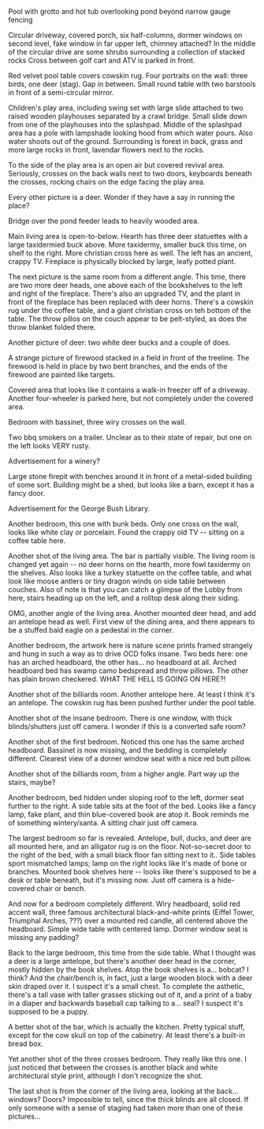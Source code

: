 Pool with grotto and hot tub overlooking pond beyond narrow gauge fencing

Circular driveway, covered porch, six half-columns, dormer windows on second level, fake window in far upper left, chimney attached?
	In the middle of the circular drive are some shrubs surrounding a collection of stacked rocks
	Cross between golf cart and ATV is parked in front.
	
Red velvet pool table covers cowskin rug. Four portraits on the wall: three birds, one deer (stag). Gap in between. Small round table with two barstools in front of a semi-circular mirror.

Children's play area, including swing set with large slide attached to two raised wooden playhouses separated by a crawl bridge. Small slide down from one of the playhouses into the splashpad. Middle of the splashpad area has a pole with lampshade looking hood from which water pours. Also water shoots out of the ground. Surrounding is forest in back, grass and more large rocks in front, lavendar flowers next to the rocks.

To the side of the play area is an open air but covered revival area. Seriously, crosses on the back walls next to two doors, keyboards beneath the crosses, rocking chairs on the edge facing the play area.

Every other picture is a deer. Wonder if they have a say in running the place?

Bridge over the pond feeder leads to heavily wooded area.

Main living area is open-to-below. Hearth has three deer statuettes with a large taxidermied buck above. More taxidermy, smaller buck this time, on shelf to the right. More christian cross here as well. The left has an ancient, crappy TV. Fireplace is physically blocked by large, leafy potted plant.

The next picture is the same room from a different angle. This time, there are two more deer heads, one above each of the bookshelves to the left and right of the fireplace. There's also an upgraded TV, and the plant in front of the fireplace has been replaced with deer horns. There's a cowskin rug under the coffee table, and a giant christian cross on teh bottom of the table. The throw pillos on the couch appear to be pelt-styled, as does the throw blanket folded there.

Another picture of deer: two white deer bucks and a couple of does.

A strange picture of firewood stacked in a field in front of the treeline. The firewood is held in place by two bent branches, and the ends of the firewood are painted like targets.

Covered area that looks like it contains a walk-in freezer off of a driveway. Another four-wheeler is parked here, but not completely under the covered area.

Bedroom with bassinet, three wiry crosses on the wall.

Two bbq smokers on a trailer. Unclear as to their state of repair, but one on the left looks VERY rusty.

Advertisement for a winery?

Large stone firepit with benches around it in front of a metal-sided building of some sort. Building might be a shed, but looks like a barn, except it has a fancy door.

Advertisement for the George Bush Library.

Another bedroom, this one with bunk beds. Only one cross on the wall, looks like white clay or porcelain. Found the crappy old TV -- sitting on a coffee table here.

Another shot of the living area. The bar is partially visible. The living room is changed yet again -- no deer horns on the hearth, more fowl taxidermy on the shelves. Also looks like a turkey statuette on the coffee table, and what look like moose antlers or tiny dragon winds on side table between couches. Also of note is that you can catch a glimpse of the Lobby from here, stairs heading up on the left, and a rolltop desk along their siding.

OMG, another angle of the living area. Another mounted deer head, and add an antelope head as well. First view of the dining area, and there appears to be a stuffed bald eagle on a pedestal in the corner.

Another bedroom, the artwork here is nature scene prints framed strangely and hung in such a way as to drive OCD folks insane. Two beds here: one has an arched headboard, the other has... no headboard at all. Arched headboard bed has swamp camo bedspread and throw pillows. The other has plain brown checkered. WHAT THE HELL IS GOING ON HERE?!

Another shot of the billiards room. Another antelope here. At least I think it's an antelope. The cowskin rug has been pushed further under the pool table.

Another shot of the insane bedroom. There is one window, with thick blinds/shutters just off camera. I wonder if this is a converted safe room?

Another shot of the first bedroom. Noticed this one has the same arched headboard. Bassinet is now missing, and the bedding is completely different. Clearest view of a dorner window seat with a nice red butt pillow.

Another shot of the billiards room, from a higher angle. Part way up the stairs, maybe?

Another bedroom, bed hidden under sloping roof to the left, dormer seat further to the right. A side table sits at the foot of the bed. Looks like a fancy lamp, fake plant, and thin blue-covered book are atop it. Book reminds me of something wintery/santa. A sitting chair just off camera.

The largest bedroom so far is revealed. Antelope, bull, ducks, and deer are all mounted here, and an alligator rug is on the floor. Not-so-secret door to the right of the bed, with a small black floor fan sitting next to it.. Side tables sport mismatched lamps; lamp on the right looks like it's made of bone or branches. Mounted book shelves here -- looks like there's supposed to be a desk or table beneath, but it's missing now. Just off camera is a hide-covered chair or bench.

And now for a bedroom completely different. Wiry headboard, solid red accent wall, three famous architectural black-and-white prints (Eiffel Tower, Triumphal Arches, ???) over a mounted red candle, all centered above the headboard. Simple wide table with centered lamp. Dormer window seat is missing any padding?

Back to the large bedroom, this time from the side table. What I thought was a deer is a large antelope, but there's another deer head in the corner, mostly hidden by the book shelves. Atop the book shelves is a... bobcat? I think? And the chair/bench is, in fact, just a large wooden block with a deer skin draped over it. I suspect it's a small chest. To complete the asthetic, there's a tall vase with taller grasses sticking out of it, and a print of a baby in a diaper and backwards baseball cap talking to a... seal? I suspect it's supposed to be a puppy.

A better shot of the bar, which is actually the kitchen. Pretty typical stuff, except for the cow skull on top of the cabinetry. At least there's a built-in bread box.

Yet another shot of the three crosses bedroom. They really like this one. I just noticed that between the crosses is another black and white architectural style print, although I don't recognize the shot.

The last shot is from the corner of the living area, looking at the back... windows? Doors? Impossible to tell, since the thick blinds are all closed. If only someone with a sense of staging had taken more than one of these pictures...
